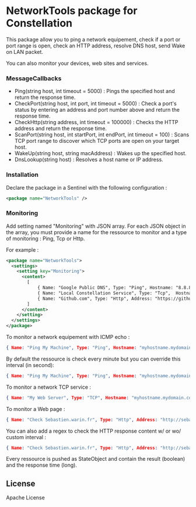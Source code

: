 # NetworkTools package for Constellation

This package allow you to ping a network equipement, check if a port or port range is open, check an HTTP address, resolve DNS host, send Wake on LAN packet.

You can also monitor your devices, web sites and services.

### MessageCallbacks
 - Ping(string host, int timeout = 5000) : Pings the specified host and return the response time.
 - CheckPort(string host, int port, int timeout = 5000) : Check a port's status by entering an address and port number above and return the response time.
 - CheckHttp(string address, int timeout = 100000) : Checks the HTTP address and return the response time.
 - ScanPort(string host, int startPort, int endPort, int timeout = 100) : Scans TCP port range to discover which TCP ports are open on your target host.
 - WakeUp(string host, string macAddress) : Wakes up the specified host.
 - DnsLookup(string host) : Resolves a host name or IP address.

 ### Installation

Declare the package in a Sentinel with the following configuration :

```xml
<package name="NetworkTools" />
```

### Monitoring

Add setting named "Monitoring" with JSON array. For each JSON object in the array, you must provide a name for the ressource to monitor and a type of monitoring : Ping, Tcp or Http.

For example :

```xml
<package name="NetworkTools">
  <settings>
    <setting key="Monitoring">
      <content>
        [
            { Name: "Google Public DNS", Type: "Ping", Hostname: "8.8.8.8", Interval: 10 },
            { Name: "Local Constellation Service", Type: "Tcp",  Hostname: "localhost", Port: 8088 },
            { Name: "Github.com", Type: "Http", Address: "https://github.com/myconstellation", Regex: "Constellation", Interval: 30 }
        ]
      </content>
    </setting>
  </settings>
</package>
```

To monitor a network equipement with ICMP echo :
```json
{ Name: "Ping My Machine", Type: "Ping", Hostname: "myhostname.mydomain.com" }
```

By default the ressource is check every minute but you can override this interval (in second):
```json
{ Name: "Ping My Machine", Type: "Ping", Hostname: "myhostname.mydomain.com", Interval:10 }
```

To monitor a network TCP service :
```json
{ Name: "My Web Server", Type: "TCP", Hostname: "myhostname.mydomain.com", Port: 80, Interval:10 }
```

To monitor a Web page :
```json
{ Name: "Check Sebastien.warin.fr", Type: "Http", Address: "http://sebastien.warin.fr" }
```

You can also add a regex to check the HTTP response content w/ or wo/ custom interval :
```json
{ Name: "Check Sebastien.warin.fr", Type: "Http", Address: "http://sebastien.warin.fr", Regex: "Le blog personnel et technique de Sebastien Warin", Interval: 30 }
```

Every ressource is pushed as StateObject and contain the result (boolean) and the response time (long).

License
----

Apache License